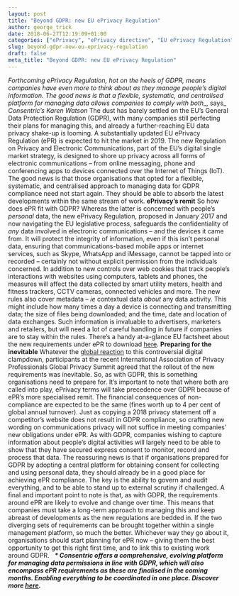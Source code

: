 ```yaml
---
layout: post
title: "Beyond GDPR: new EU ePrivacy Regulation"
author: george_trick
date: 2018-06-27T12:19:09+01:00
categories: ["ePrivacy", "ePrivacy directive", "EU ePrivacy Regulation", "GDPR", "Opinions"]
slug: beyond-gdpr-new-eu-eprivacy-regulation
draft: false
meta_title: "Beyond GDPR: new EU ePrivacy Regulation"
---
```


_Forthcoming ePrivacy Regulation, hot on the heels of GDPR, means companies have even more to think about as they manage people’s digital information. The good news is that a_ _flexible, systematic, and centralised platform for managing data allows companies to comply with both__, says_ _Consentric’s_ _Karen Watson_ The dust has barely settled on the EU’s General Data Protection Regulation (GDPR), with many companies still perfecting their plans for managing this, and already a further-reaching EU data privacy shake-up is looming. A substantially updated EU ePrivacy Regulation (ePR) is expected to hit the market in 2019. The new Regulation on Privacy and Electronic Communications, part of the EU’s digital single market strategy, is designed to shore up privacy across all forms of electronic communications – from online messaging, phone and conferencing apps to devices connected over the Internet of Things (IoT). The good news is that those organisations that opted for a flexible, systematic, and centralised approach to managing data for GDPR compliance need not start again. They should be able to absorb the latest developments within the same stream of work. **ePrivacy’s remit** So how does ePR fit with GDPR? Whereas the latter is concerned with people’s _personal_ data, the new ePrivacy Regulation, proposed in January 2017 and now navigating the EU legislative process, safeguards the confidentiality of _any_ data involved in electronic communications – and the devices it came from. It will protect the integrity of information, even if this isn’t personal data, ensuring that communications-based mobile apps or internet services, such as Skype, WhatsApp and iMessage, cannot be tapped into or recorded – certainly not without explicit permission from the individuals concerned. In addition to new controls over web cookies that track people’s interactions with websites using computers, tablets and phones, the measures will affect the data collected by smart utility meters, health and fitness trackers, CCTV cameras, connected vehicles and more. The new rules also cover metadata – _ie_ contextual data _about_ any data activity. This might include how many times a day a device is connecting and transmitting data; the size of files being downloaded; and the time, date and location of data exchanges. Such information is invaluable to advertisers, marketers and retailers, but will need a lot of careful handling in future if companies are to stay within the rules. There’s a handy at-a-glance EU factsheet about the new requirements under ePR to download [here](https://ec.europa.eu/digital-single-market/en/news/stronger-privacy-rules-electronic-communications). **Preparing for the inevitable** Whatever the [global reaction](http://uk.businessinsider.com/war-brewing-europe-eprivacy-regulation-2018-5) to this controversial digital clampdown, participants at the recent International Association of Privacy Professionals Global Privacy Summit agreed that the rollout of the new requirements was inevitable. So, as with GDPR, this is something organisations need to prepare for. It’s important to note that where both are called into play, ePrivacy terms will take precedence over GDPR because of ePR’s more specialised remit. The financial consequences of non-compliance are expected to be the same (fines worth up to 4 per cent of global annual turnover). Just as copying a 2018 privacy statement off a competitor’s website does not result in GDPR compliance, so crafting new wording on communications privacy will not suffice in meeting companies’ new obligations under ePR. As with GDPR, companies wishing to capture information about people’s digital activities will largely need to be able to show that they have secured express consent to monitor, record and process that data. The reassuring news is that if organisations prepared for GDPR by adopting a central platform for obtaining consent for collecting and using personal data, they should already be in a good place for achieving ePR compliance. The key is the ability to govern and audit everything, and to be able to stand up to external scrutiny if challenged. A final and important point to note is that, as with GDPR, the requirements around ePR are likely to evolve and change over time. This means that companies must take a long-term approach to managing this and keep abreast of developments as the new regulations are bedded in. If the two diverging sets of requirements can be brought together within a single management platform, so much the better. Whichever way they go about it, organisations should start planning for ePR now – giving them the best opportunity to get this right first time, and to link this to existing work around GDPR.   **_\* Consentric offers a comprehensive, evolving platform for managing data permissions in line with GDPR, which will also encompass ePR requirements as these are finalised in the coming months. Enabling everything to be coordinated in one place. Discover more [here](https://consentric.io/consentric-platform/features-benefits/)._**